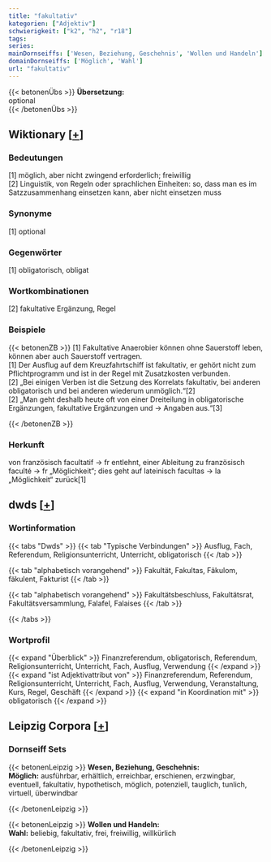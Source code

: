 ```yaml
---
title: "fakultativ"
kategorien: ["Adjektiv"]
schwierigkeit: ["k2", "h2", "r18"]
tags:
series:
mainDornseiffs: ['Wesen, Beziehung, Geschehnis', 'Wollen und Handeln']
domainDornseiffs: ['Möglich', 'Wahl']
url: "fakultativ"
---
```


{{< betonenÜbs >}}
**Übersetzung:**  
optional  
{{< /betonenÜbs >}}

## Wiktionary [[+](https://de.wiktionary.org/wiki/fakultativ)]

### Bedeutungen
[1] möglich, aber nicht zwingend erforderlich; freiwillig  
[2] Linguistik, von Regeln oder sprachlichen Einheiten: so, dass man es im Satzzusammenhang einsetzen kann, aber nicht einsetzen muss  

### Synonyme
[1] optional  

### Gegenwörter
[1] obligatorisch, obligat  

### Wortkombinationen
[2] fakultative Ergänzung, Regel  

### Beispiele
{{< betonenZB >}}
[1] Fakultative Anaerobier können ohne Sauerstoff leben, können aber auch Sauerstoff vertragen.  
[1] Der Ausflug auf dem Kreuzfahrtschiff ist fakultativ, er gehört nicht zum Pflichtprogramm und ist in der Regel mit Zusatzkosten verbunden.  
[2] „Bei einigen Verben ist die Setzung des Korrelats fakultativ, bei anderen obligatorisch und bei anderen wiederum unmöglich.“[2]  
[2] „Man geht deshalb heute oft von einer Dreiteilung in obligatorische Ergänzungen, fakultative Ergänzungen und → Angaben aus.“[3]  

{{< /betonenZB >}}
### Herkunft
von französisch facultatif → fr entlehnt, einer Ableitung zu französisch faculté → fr „Möglichkeit“; dies geht auf lateinisch facultas → la „Möglichkeit“ zurück[1]  



## dwds [[+](https://www.dwds.de/wb/fakultativ)]

### Wortinformation
{{< tabs "Dwds" >}}
{{< tab "Typische Verbindungen" >}}
Ausflug, Fach, Referendum, Religionsunterricht, Unterricht, obligatorisch
{{< /tab >}}

{{< tab "alphabetisch vorangehend" >}}
Fakultät, Fakultas, Fäkulom, fäkulent, Fakturist
{{< /tab >}}

{{< tab "alphabetisch vorangehend" >}}
Fakultätsbeschluss, Fakultätsrat, Fakultätsversammlung, Falafel, Falaises
{{< /tab >}}

{{< /tabs >}}

### Wortprofil
{{< expand "Überblick" >}} Finanzreferendum, obligatorisch, Referendum, Religionsunterricht, Unterricht, Fach, Ausflug, Verwendung {{< /expand >}}
{{< expand "ist Adjektivattribut von" >}} Finanzreferendum, Referendum, Religionsunterricht, Unterricht, Fach, Ausflug, Verwendung, Veranstaltung, Kurs, Regel, Geschäft {{< /expand >}}
{{< expand "in Koordination mit" >}} obligatorisch {{< /expand >}}

## Leipzig Corpora [[+](https://corpora.uni-leipzig.de/en/res?word=fakultativ&corpusId=deu_newscrawl-public_2018)]

### Dornseiff Sets
{{< betonenLeipzig >}}
**Wesen, Beziehung, Geschehnis:**  
**Möglich:** ausführbar, erhältlich, erreichbar, erschienen, erzwingbar, eventuell, fakultativ, hypothetisch, möglich, potenziell, tauglich, tunlich, virtuell, überwindbar  

{{< /betonenLeipzig >}}


{{< betonenLeipzig >}}
**Wollen und Handeln:**  
**Wahl:** beliebig, fakultativ, frei, freiwillig, willkürlich  

{{< /betonenLeipzig >}}
